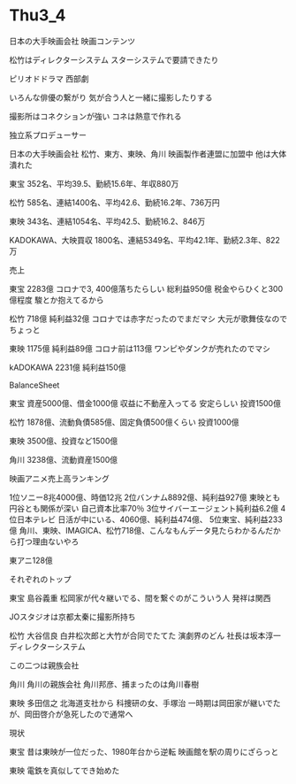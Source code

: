 # Thu3_4
日本の大手映画会社
映画コンテンツ

松竹はディレクターシステム
スターシステムで要請できたり

ピリオドドラマ
西部劇

いろんな俳優の繋がり
気が合う人と一緒に撮影したりする

撮影所はコネクションが強い
コネは熱意で作れる

独立系プロデューサー

日本の大手映画会社
松竹、東方、東映、角川
映画製作者連盟に加盟中
他は大体潰れた

東宝
352名、平均39.5、勤続15.6年、年収880万

松竹
585名、連結1400名、平均42.6、勤続16.2年、736万円

東映
343名、連結1054名、平均42.5、勤続16.2、846万

KADOKAWA、大映買収
1800名、連結5349名、平均42.1年、勤続2.3年、822万

売上

東宝
2283億
コロナで3, 400億落ちたらしい
総利益950億
税金やらひくと300億程度
駿とか抱えてるから

松竹
718億
純利益32億
コロナでは赤字だったのでまだマシ
大元が歌舞伎なのでちょっと

東映
1175億
純利益89億
コロナ前は113億
ワンピやダンクが売れたのでマシ

kADOKAWA
2231億
純利益150億

BalanceSheet

東宝
資産5000億、借金1000億
収益に不動産入ってる
安定らしい
投資1500億

松竹
1878億、流動負債585億、固定負債500億くらい
投資1000億

東映
3500億、投資など1500億

角川
3238億、流動資産1500億

映画アニメ売上高ランキング

1位ソニー8兆4000億、時価12兆
2位バンナム8892億、純利益927億
東映とも円谷とも関係が深い
自己資本比率70％
3位サイバーエージェント純利益6.2億
4位日本テレビ
日活が中にいる、4060億、純利益474億、
5位東宝、純利益233億
角川、東映、IMAGICA、松竹718億、こんなもんデータ見たらわかるんだから打つ理由ないやろ

東アニ128億

それぞれのトップ

東宝
島谷義重
松岡家が代々継いでる、間を繋ぐのがこういう人
発祥は関西

JOスタジオは京都太秦に撮影所持ち

松竹
大谷信良
白井松次郎と大竹が合同でたてた
演劇界のどん
社長は坂本淳一
ディレクターシステム

この二つは親族会社

角川
角川の親族会社
角川邦彦、捕まったのは角川春樹

東映
多田信之
北海道支社から
科捜研の女、手塚治
一時期は岡田家が継いでたが、岡田啓介が急死したので通常へ

現状

東宝
昔は東映が一位だった、1980年台から逆転
映画館を駅の周りにざらっと

東映
電鉄を真似してでき始めた
